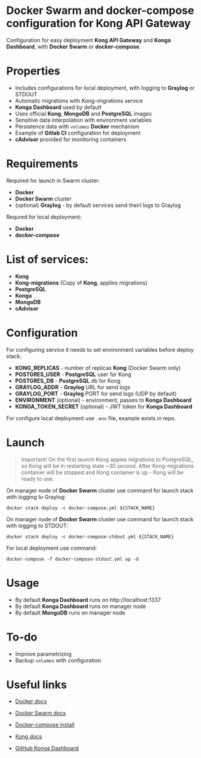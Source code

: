 # **Docker Swarm and docker-compose configuration for Kong API Gateway**
Configuration for easy deployment **Kong API Gateway** and **Konga Dashboard**, with **Docker Swarm** or **docker-compose**.

# Properties
* Includes configurations for local deployment, with logging to **Graylog** or STDOUT
* Automatic migrations with Kong-migrations service
* **Konga Dashboard** used by default
* Uses official **Kong**, **MongoDB** and **PostgreSQL** images
* Sensitive data interpolation with environment variables
* Persistence data with ```volumes``` **Docker** mechanism
* Example of **Gitlab CI** configuration for deployment
* **cAdvisor** provided for monitoring containers

# Requirements
Required for launch in Swarm cluster:
* **Docker**
* **Docker Swarm** cluster
* (optional) **Graylog** - by default services send theirl logs to Graylog

Requred for local deployment:
* **Docker**
* **docker-compose**

# List of services:
* **Kong**
* **Kong-migrations** (Copy of **Kong**, applies migrations)
* **PostgreSQL**
* **Konga**
* **MongoDB**
* **cAdvisor**

# Configuration
For configuring service it needs to set environment variables before deploy stack:

* **KONG_REPLICAS** - number of replicas **Kong** (Docker Swarm only)
* **POSTGRES_USER** - **PostgreSQL** user for Kong
* **POSTGRES_DB** - **PostgreSQL** db for Kong
* **GRAYLOG_ADDR** - **Graylog** URL for send logs
* **GRAYLOG_PORT** - **Graylog** PORT for send logs (UDP by default)
* **ENVIRONMENT** (optional) - environment, passes to **Konga Dashboard**
* **KONGA_TOKEN_SECRET** (optional) - JWT token for **Konga Dashboard**

For configure local deployment use ```.env``` file, example exists in repo.

# Launch

> Important! On the first launch Kong appies migrations to PostgreSQL, so Kong will be in restarting state ~30 second. After Kong-migrations container will be stopped and Kong container is up - Kong will be ready to use.

On manager node of **Docker Swarm** cluster use command for launch stack with logging to Graylog:
```
docker stack deploy -c docker-compose.yml ${STACK_NAME}
```
On manager node of **Docker Swarm** cluster use command for launch stack with logging to STDOUT:
```
docker stack deploy -c docker-compose-stdout.yml ${STACK_NAME}
```
For local deployment use command:
```
docker-compose -f docker-compose-stdout.yml up -d
```
# Usage

* By default **Konga Dashboard** runs on http://localhost:1337
* By default **Konga Dashboard** runs on manager node
* By default **MongoDB** runs on manager node

# To-do

* Improve parametrizing
* Backup ```volumes``` with configuration

# Useful links

* [Docker docs](https://docs.docker.com/)

* [Docker Swarm docs](https://docs.docker.com/engine/swarm/)

* [Docker-compose install](https://docs.docker.com/compose/install/)

* [Kong docs](https://docs.konghq.com/)

* [GitHub Konga Dashboard](https://github.com/pantsel/konga)
